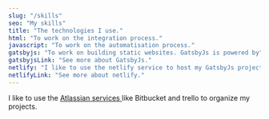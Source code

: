 ```yaml
---
slug: "/skills"
seo: "My skills"
title: "The technologies I use."
html: "To work on the integration process."
javascript: "To work on the automatisation process."
gatsbyjs: "To work on building static websites. GatsbyJs is powered by"
gatsbyjsLink: "See more about GatsbyJs."
netlify: "I like to use the netlify service to host my GatsbyJs projects."
netlifyLink: "See more about netlify."
---
```


 <p class="subtitle-mod">I like to use the
    <a
    class="atlassian-link"
    href="https://www.atlassian.com/"
    target="_blank"
    > Atlassian services
    </a>
    like Bitbucket and trello to organize my projects.
</p>
